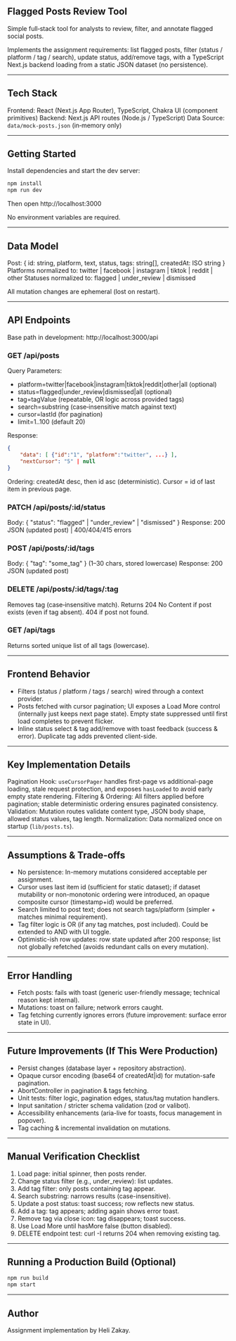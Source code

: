 ## Flagged Posts Review Tool

Simple full‑stack tool for analysts to review, filter, and annotate flagged social posts.

Implements the assignment requirements: list flagged posts, filter (status / platform / tag / search), update status, add/remove tags, with a TypeScript Next.js backend loading from a static JSON dataset (no persistence).

---

## Tech Stack

Frontend: React (Next.js App Router), TypeScript, Chakra UI (component primitives)
Backend: Next.js API routes (Node.js / TypeScript)
Data Source: `data/mock-posts.json` (in‑memory only)

---

## Getting Started

Install dependencies and start the dev server:

```bash
npm install
npm run dev
```

Then open http://localhost:3000

No environment variables are required.

---

## Data Model

Post: { id: string, platform, text, status, tags: string[], createdAt: ISO string }
Platforms normalized to: twitter | facebook | instagram | tiktok | reddit | other
Statuses normalized to: flagged | under_review | dismissed

All mutation changes are ephemeral (lost on restart).

---

## API Endpoints

Base path in development: http://localhost:3000/api

### GET /api/posts

Query Parameters:

- platform=twitter|facebook|instagram|tiktok|reddit|other|all (optional)
- status=flagged|under_review|dismissed|all (optional)
- tag=tagValue (repeatable, OR logic across provided tags)
- search=substring (case‑insensitive match against text)
- cursor=lastId (for pagination)
- limit=1..100 (default 20)

Response:

```json
{
	"data": [ {"id":"1", "platform":"twitter", ...} ],
	"nextCursor": "5" | null
}
```

Ordering: createdAt desc, then id asc (deterministic). Cursor = id of last item in previous page.

### PATCH /api/posts/:id/status

Body: { "status": "flagged" | "under_review" | "dismissed" }
Response: 200 JSON (updated post) | 400/404/415 errors

### POST /api/posts/:id/tags

Body: { "tag": "some_tag" } (1–30 chars, stored lowercase)
Response: 200 JSON (updated post)

### DELETE /api/posts/:id/tags/:tag

Removes tag (case‑insensitive match). Returns 204 No Content if post exists (even if tag absent). 404 if post not found.

### GET /api/tags

Returns sorted unique list of all tags (lowercase).

---

## Frontend Behavior

- Filters (status / platform / tags / search) wired through a context provider.
- Posts fetched with cursor pagination; UI exposes a Load More control (internally just keeps next page state). Empty state suppressed until first load completes to prevent flicker.
- Inline status select & tag add/remove with toast feedback (success & error). Duplicate tag adds prevented client-side.

---

## Key Implementation Details

Pagination Hook: `useCursorPager` handles first-page vs additional-page loading, stale request protection, and exposes `hasLoaded` to avoid early empty state rendering.
Filtering & Ordering: All filters applied before pagination; stable deterministic ordering ensures paginated consistency.
Validation: Mutation routes validate content type, JSON body shape, allowed status values, tag length.
Normalization: Data normalized once on startup (`lib/posts.ts`).

---

## Assumptions & Trade‑offs

- No persistence: In-memory mutations considered acceptable per assignment.
- Cursor uses last item id (sufficient for static dataset); if dataset mutability or non-monotonic ordering were introduced, an opaque composite cursor (timestamp+id) would be preferred.
- Search limited to post text; does not search tags/platform (simpler + matches minimal requirement).
- Tag filter logic is OR (if any tag matches, post included). Could be extended to AND with UI toggle.
- Optimistic-ish row updates: row state updated after 200 response; list not globally refetched (avoids redundant calls on every mutation).

---

## Error Handling

- Fetch posts: fails with toast (generic user-friendly message; technical reason kept internal).
- Mutations: toast on failure; network errors caught.
- Tag fetching currently ignores errors (future improvement: surface error state in UI).

---

## Future Improvements (If This Were Production)

- Persist changes (database layer + repository abstraction).
- Opaque cursor encoding (base64 of createdAt|id) for mutation-safe pagination.
- AbortController in pagination & tags fetching.
- Unit tests: filter logic, pagination edges, status/tag mutation handlers.
- Input sanitation / stricter schema validation (zod or valibot).
- Accessibility enhancements (aria-live for toasts, focus management in popover).
- Tag caching & incremental invalidation on mutations.

---

## Manual Verification Checklist

1. Load page: initial spinner, then posts render.
2. Change status filter (e.g., under_review): list updates.
3. Add tag filter: only posts containing tag appear.
4. Search substring: narrows results (case-insensitive).
5. Update a post status: toast success; row reflects new status.
6. Add a tag: tag appears; adding again shows error toast.
7. Remove tag via close icon: tag disappears; toast success.
8. Use Load More until hasMore false (button disabled).
9. DELETE endpoint test: curl -I returns 204 when removing existing tag.

---

## Running a Production Build (Optional)

```bash
npm run build
npm start
```

---

## Author

Assignment implementation by Heli Zakay.
